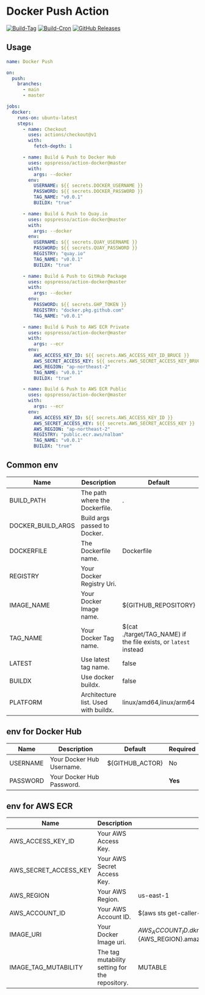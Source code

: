 # Docker Push Action

[![Build-Tag](https://github.com/opspresso/action-docker/actions/workflows/tag.yml/badge.svg)](https://github.com/opspresso/action-docker/actions/workflows/tag.yml)
[![Build-Cron](https://github.com/opspresso/action-docker/actions/workflows/cron.yaml/badge.svg)](https://github.com/opspresso/action-docker/actions/workflows/cron.yaml)
[![GitHub Releases](https://img.shields.io/github/release/opspresso/action-docker.svg)](https://github.com/opspresso/action-docker/releases)

## Usage

```yaml
name: Docker Push

on:
  push:
    branches:
      - main
      - master

jobs:
  docker:
    runs-on: ubuntu-latest
    steps:
      - name: Checkout
        uses: actions/checkout@v1
        with:
          fetch-depth: 1

      - name: Build & Push to Docker Hub
        uses: opspresso/action-docker@master
        with:
          args: --docker
        env:
          USERNAME: ${{ secrets.DOCKER_USERNAME }}
          PASSWORD: ${{ secrets.DOCKER_PASSWORD }}
          TAG_NAME: "v0.0.1"
          BUILDX: "true"

      - name: Build & Push to Quay.io
        uses: opspresso/action-docker@master
        with:
          args: --docker
        env:
          USERNAME: ${{ secrets.QUAY_USERNAME }}
          PASSWORD: ${{ secrets.QUAY_PASSWORD }}
          REGISTRY: "quay.io"
          TAG_NAME: "v0.0.1"
          BUILDX: "true"

      - name: Build & Push to GitHub Package
        uses: opspresso/action-docker@master
        with:
          args: --docker
        env:
          PASSWORD: ${{ secrets.GHP_TOKEN }}
          REGISTRY: "docker.pkg.github.com"
          TAG_NAME: "v0.0.1"

      - name: Build & Push to AWS ECR Private
        uses: opspresso/action-docker@master
        with:
          args: --ecr
        env:
          AWS_ACCESS_KEY_ID: ${{ secrets.AWS_ACCESS_KEY_ID_BRUCE }}
          AWS_SECRET_ACCESS_KEY: ${{ secrets.AWS_SECRET_ACCESS_KEY_BRUCE }}
          AWS_REGION: "ap-northeast-2"
          TAG_NAME: "v0.0.1"
          BUILDX: "true"

      - name: Build & Push to AWS ECR Public
        uses: opspresso/action-docker@master
        with:
          args: --ecr
        env:
          AWS_ACCESS_KEY_ID: ${{ secrets.AWS_ACCESS_KEY_ID }}
          AWS_SECRET_ACCESS_KEY: ${{ secrets.AWS_SECRET_ACCESS_KEY }}
          AWS_REGION: "ap-northeast-2"
          REGISTRY: "public.ecr.aws/nalbam"
          TAG_NAME: "v0.0.1"
          BUILDX: "true"
```

## Common env

Name | Description | Default | Required
---- | ----------- | ------- | --------
BUILD_PATH | The path where the Dockerfile. | . | No
DOCKER_BUILD_ARGS | Build args passed to Docker. | | No
DOCKERFILE | The Dockerfile name. | Dockerfile | No
REGISTRY | Your Docker Registry Uri. | | No
IMAGE_NAME | Your Docker Image name. | ${GITHUB_REPOSITORY} | No
TAG_NAME | Your Docker Tag name. | $(cat ./target/TAG_NAME) if the file exists, or `latest` instead | No
LATEST | Use latest tag name. | false | No
BUILDX | Use docker buildx. | false | No
PLATFORM | Architecture list. Used with buildx. | linux/amd64,linux/arm64 | No

## env for Docker Hub

Name | Description | Default | Required
---- | ----------- | ------- | --------
USERNAME | Your Docker Hub Username. | ${GITHUB_ACTOR} | No
PASSWORD | Your Docker Hub Password. | | **Yes**

## env for AWS ECR

Name | Description | Default | Required
---- | ----------- | ------- | --------
AWS_ACCESS_KEY_ID | Your AWS Access Key. | | **Yes**
AWS_SECRET_ACCESS_KEY | Your AWS Secret Access Key. | | **Yes**
AWS_REGION | Your AWS Region. | us-east-1 | No
AWS_ACCOUNT_ID | Your AWS Account ID. | $(aws sts get-caller-identity) | No
IMAGE_URI | Your Docker Image uri. | ${AWS_ACCOUNT_ID}.dkr.ecr.${AWS_REGION}.amazonaws.com/${IMAGE_NAME} | No
IMAGE_TAG_MUTABILITY | The tag mutability setting for the repository. | MUTABLE | No
